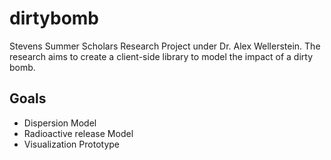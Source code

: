 # dirtybomb
Stevens Summer Scholars Research Project under Dr. Alex Wellerstein. The research aims to create a client-side library to model the impact of a dirty bomb. 

## Goals  
- Dispersion Model
- Radioactive release Model
- Visualization Prototype
